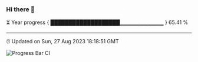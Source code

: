### Hi there 👋

⏳ Year progress { ███████████████████▁▁▁▁▁▁▁▁▁▁▁ } 65.41 %

---

⏰ Updated on Sun, 27 Aug 2023 18:18:51 GMT

![Progress Bar CI](https://github.com/ZhaoGui/ZhaoGui/workflows/Progress%20Bar%20CI/badge.svg)
